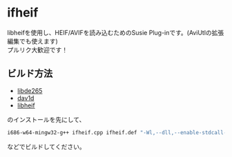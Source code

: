 # ifheif
libheifを使用し、HEIF/AVIFを読み込むためのSusie Plug-inです。(AviUtlの拡張編集でも使えます)  
プルリク大歓迎です！

## ビルド方法
+ [libde265](https://github.com/strukturag/libde265)
+ [dav1d](https://code.videolan.org/videolan/dav1d)
+ [libheif](https://github.com/strukturag/libheif)

のインストールを先にして、

```sh
i686-w64-mingw32-g++ ifheif.cpp ifheif.def "-Wl,--dll,--enable-stdcall-fixup" -o ifheif.spi `PKG_CONFIG_PATH=任意のフォルダ i686-w64-mingw32-pkg-config --libs --cflags libheif libde265 dav1d` -static -shared
```

などでビルドしてください。
